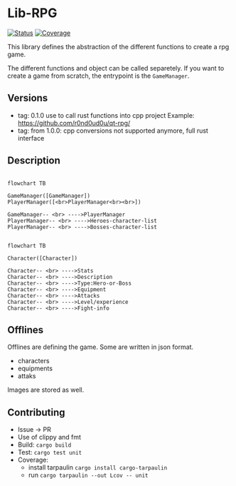 [status-img]: https://github.com/r0nd0ud0u/lib-rpg/actions/workflows/test.yml/badge.svg?branch=main
[status-url]: https://github.com/r0nd0ud0u/lib-rpg/actions/workflows/test.yml
[coverage-img]: https://img.shields.io/badge/Coverage-click--here-success?logo=github
[coverage-url]: https://r0nd0ud0u.github.io/lib-rpg/coverage/src/src/index.html

# Lib-RPG

[![Status][status-img]][status-url]
[![Coverage][coverage-img]][coverage-url]

This library defines the abstraction of the different functions to create a rpg game.

The different functions and object can be called separetely.
If you want to create a game from scratch, the entrypoint is the `GameManager`.

## Versions
- tag: 0.1.0 use  to call rust functions into cpp project
Example: https://github.com/r0nd0ud0u/qt-rpg/
- tag: from 1.0.0: cpp conversions not supported anymore, full rust interface 

## Description

```mermaid

flowchart TB

GameManager([GameManager])
PlayerManager([<br>PlayerManager<br><br>])

GameManager-- <br> ---->PlayerManager
PlayerManager-- <br> ---->Heroes-character-list
PlayerManager-- <br> ---->Bosses-character-list

```

```mermaid

flowchart TB

Character([Character])

Character-- <br> ---->Stats
Character-- <br> ---->Description
Character-- <br> ---->Type:Hero-or-Boss
Character-- <br> ---->Equipment
Character-- <br> ---->Attacks
Character-- <br> ---->Level/experience
Character-- <br> ---->Fight-info

```

## Offlines
Offlines are defining the game.
Some are written in json format.
- characters
- equipments
- attaks

Images are stored as well.

## Contributing
- Issue -> PR
- Use of clippy and fmt
- Build: `cargo build`
- Test: `cargo test unit`
- Coverage: 
    - install tarpaulin `cargo install cargo-tarpaulin` 
    - run `cargo tarpaulin --out Lcov -- unit`

